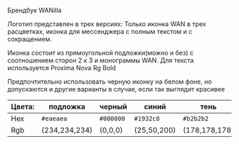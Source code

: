 Брендбук WANilla

Логотип представлен в трех версиях: Только иконка WAN в трех расцветках, иконка для мессенджера с полным текстом и с сокращением.

Иконка состоит из прямоугольной подложки(можно и без) с соотношением сторон 2 к 3 и монограммы WAN. Для текста используется Proxima Nova Rg Bold

Предпочтительно использовать черную иконку на белом фоне, но допускаются и другие варианты в случае, если так выглядит красивее

|Цвета:	|подложка	|черный		|синий		|тень|
|---|---|---|---|---|   
|Hex	|`#eaeaea`		|`#000000`|		`#1932c8`|		`#b2b2b2`|
|Rgb	|(234,234,234)	|(0,0,0)	|	(25,50,200)	|(178,178,178)|

